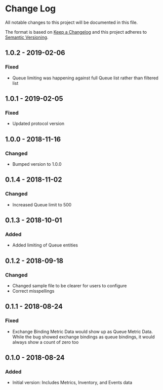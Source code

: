 # Change Log

All notable changes to this project will be documented in this file.

The format is based on [Keep a Changelog](http://keepachangelog.com/)
and this project adheres to [Semantic Versioning](http://semver.org/).

## 1.0.2 - 2019-02-06
### Fixed
- Queue limiting was happening against full Queue list rather than filtered list

## 1.0.1 - 2019-02-05
### Fixed
- Updated protocol version

## 1.0.0 - 2018-11-16
### Changed
- Bumped version to 1.0.0

## 0.1.4 - 2018-11-02
### Changed
- Increased Queue limit to 500

## 0.1.3 - 2018-10-01
### Added
- Added limiting of Queue entities

## 0.1.2 - 2018-09-18
### Changed
- Changed sample file to be clearer for users to configure
- Correct misspellings

## 0.1.1 - 2018-08-24
### Fixed
- Exchange Binding Metric Data would show up as Queue Metric Data. While the bug showed exchange bindings as queue bindings, it would always show a count of zero too

## 0.1.0 - 2018-08-24
### Added
- Initial version: Includes Metrics, Inventory, and Events data
